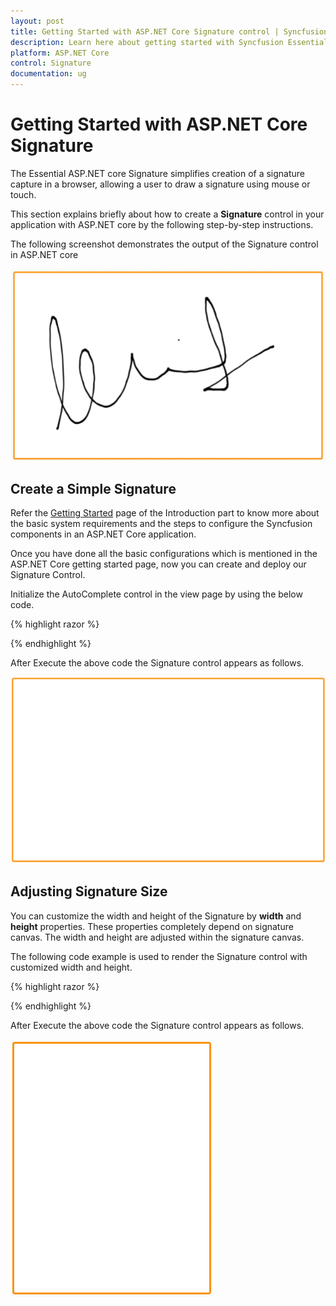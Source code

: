 ```yaml
---
layout: post
title: Getting Started with ASP.NET Core Signature control | Syncfusion
description: Learn here about getting started with Syncfusion Essential Studio ASP.NET Core Signature control, its elements, and more.
platform: ASP.NET Core
control: Signature
documentation: ug
---
```


# Getting Started with ASP.NET Core Signature

The Essential ASP.NET core Signature simplifies creation of a signature capture in a browser, allowing a user to draw a signature using mouse or touch.

This section explains briefly about how to create a **Signature** control in your application with ASP.NET core by the following step-by-step instructions.

The following screenshot demonstrates the output of the Signature control in ASP.NET core  

![Getting-Started_images1](Getting_Started_images\gettingstarted_img1.png)

## Create a Simple Signature

Refer the [Getting Started](https://help.syncfusion.com/aspnet-core/gettingstarted/getting-started-1-1-0) page of the Introduction part to know more about the basic system requirements and the steps to configure the Syncfusion components in an ASP.NET Core application.

Once you have done all the basic configurations which is mentioned in the ASP.NET Core getting started page, now you can create and deploy our Signature Control.

Initialize the AutoComplete control in the view page by using the below code.

{% highlight razor %}

<ej-signature id="signature" height="400px" > </ej-signature>

{% endhighlight %}

After Execute the above code the Signature control appears as follows.

![Getting-Started_images1](Getting_Started_images\createasimplesignature_img1.png)


## Adjusting Signature Size

You can customize the width and height of the Signature by **width** and **height** properties. These properties completely depend on signature canvas. The width and height are adjusted within the signature canvas.

The following code example is used to render the Signature control with customized width and height.

{% highlight razor %}

<ej-signature id="signature" height="300px" width="200px" > </ej-signature>

{% endhighlight %}


After Execute the above code the Signature control appears as follows.

![Getting-Started_images1](Getting_Started_images\adjustingsignaturesize_img1.png)





